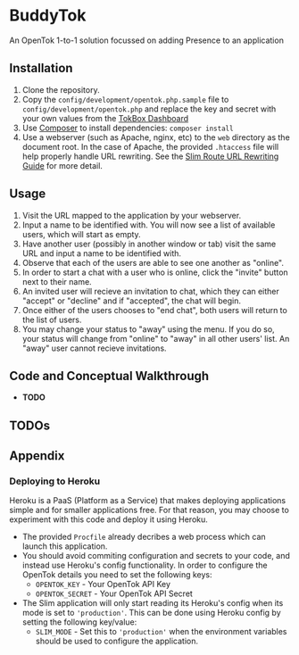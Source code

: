 # BuddyTok

An OpenTok 1-to-1 solution focussed on adding Presence to an application


## Installation

1. Clone the repository.
1. Copy the `config/development/opentok.php.sample` file to `config/development/opentok.php` and
   replace the key and secret with your own values from the [TokBox
   Dashboard](https://dashboard.tokbox.com)
1. Use [Composer](https://getcomposer.org/) to install dependencies: `composer install`
1. Use a webserver (such as Apache, nginx, etc) to the `web` directory as the document root. In the
   case of Apache, the provided `.htaccess` file will help properly handle URL rewriting. See the
   [Slim Route URL Rewriting Guide](http://docs.slimframework.com/#Route-URL-Rewriting) for more
   detail.

## Usage

1. Visit the URL mapped to the application by your webserver.
1. Input a name to be identified with. You will now see a list of available users, which will start
   as empty.
1. Have another user (possibly in another window or tab) visit the same URL and input a name to be
   identified with.
1. Observe that each of the users are able to see one another as "online".
1. In order to start a chat with a user who is online, click the "invite" button next to their name.
1. An invited user will recieve an invitation to chat, which they can either "accept" or "decline"
   and if "accepted", the chat will begin.
1. Once either of the users chooses to "end chat", both users will return to the list of users.
1. You may change your status to "away" using the menu. If you do so, your status will change from
   "online" to "away" in all other users' list. An "away" user cannot recieve invitations.

## Code and Conceptual Walkthrough

*  **TODO**

## TODOs

## Appendix

### Deploying to Heroku

Heroku is a PaaS (Platform as a Service) that makes deploying applications simple and for smaller
applications free. For that reason, you may choose to experiment with this code  and deploy it using
Heroku.

*  The provided `Procfile` already decribes a web process which can launch this application.
*  You should avoid commiting configuration and secrets to your code, and instead use Heroku's
   config functionality. In order to configure the OpenTok details you need to set the following
   keys:
   -  `OPENTOK_KEY` - Your OpenTok API Key
   -  `OPENTOK_SECRET` - Your OpenTok API Secret
*  The Slim application will only start reading its Heroku's config when its mode is set to
   `'production'`. This can be done using Heroku config by setting the following key/value:
   -  `SLIM_MODE` - Set this to `'production'` when the environment variables should be used to
      configure the application.
